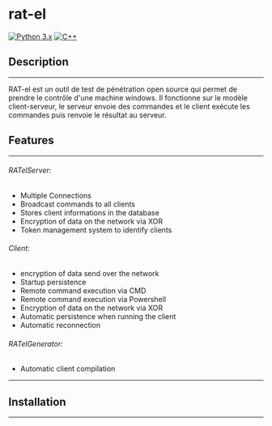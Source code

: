 # rat-el
 [![Python 3.x](https://img.shields.io/badge/Python3-blue.svg)](https://www.python.org/)  [![C++](https://img.shields.io/badge/C++-ff69b4.svg)](https://www.cplusplus.com/) 

## Description
---
RAT-el est un outil de test de pénétration open source qui permet de prendre le contrôle d'une machine windows.
Il fonctionne sur le modèle client-serveur, le serveur envoie des commandes et le client exécute les commandes puis renvoie le résultat au serveur. 

## Features
---
###### RATelServer:
- Multiple Connections 
- Broadcast commands to all clients 
- Stores client informations in the database
- Encryption of data on the network via XOR 
- Token management system to identify clients

###### Client: 
- encryption of data send over the network 
- Startup persistence 
- Remote command execution via CMD 
- Remote command execution via Powershell 
- Encryption of data on the network via XOR
- Automatic persistence when running the client 
- Automatic reconnection  

######  RATelGenerator:
- Automatic client compilation
---

## Installation
---
